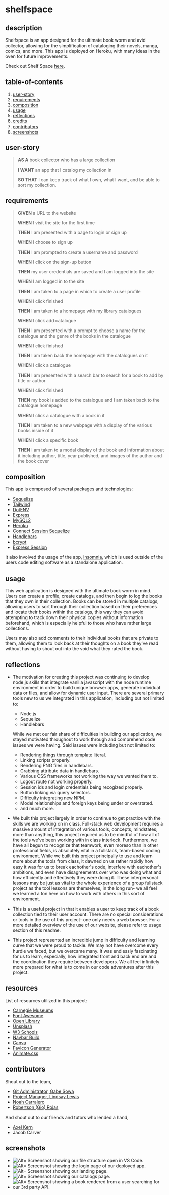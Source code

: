 # shelfspace

## description

Shelfspace is an app designed for the ultimate book worm and avid collector, allowing for the simplification of cataloging their novels, manga, comics, and more. This app is deployed on Heroku, with many ideas in the oven for future improvements.

Check out Shelf Space [here](https://shelf-space.herokuapp.com/).


## table-of-contents

1. [user-story](#user-story)
2. [requirements](#requirements)
3. [composition](#composition)
4. [usage](#usage)
5. [reflections](#reflections)
6. [credits](#credits)
7. [contributors](#contributors)
8. [screenshots](#screenshots)

## user-story

> **AS A** book collector who has a large collection
>
> **I WANT** an app that I catalog my collection in
>
> **SO THAT** I can keep track of what I own, what I want, and be able to sort my collection.

## requirements

> **GIVEN** a URL to the website
>
> **WHEN** I visit the site for the first time
>
> **THEN** I am presented with a page to login or sign up
>
> **WHEN** I choose to sign up
>
> **THEN** I am prompted to create a username and password
>
> **WHEN** I click on the sign-up button
>
> **THEN** my user credentials are saved and I am logged into the site
>
> **WHEN** I am logged in to the site
>
> **THEN** I am taken to a page in which to create a user profile
>
> **WHEN** I click finished
>
> **THEN** I am taken to a homepage with my library catalogues
>
> **WHEN** I click add catalogue
>
> **THEN** I am presented with a prompt to choose a name for the catalogue and the genre of the books in the catalogue
>
> **WHEN** I click finished
>
> **THEN** I am taken back the homepage with the catalogues on it
>
> **WHEN** I click a catalogue
>
> **THEN** I am presented with a search bar to search for a book to add by title or author
>
> **WHEN** I click finished
>
> **THEN** my book is added to the catalogue and I am taken back to the catalogue homepage
>
> **WHEN** I click a catalogue with a book in it
>
> **THEN** I am taken to a new webpage with a display of the various books inside of it
>
> **WHEN** I click a specific book
>
> **THEN** I am taken to a modal display of the book and information about it including author, title, year published, and images of the author and the book cover

## composition

This app is composed of several packages and technologies:

- [Sequelize](https://sequelize.org/)
- [Tailwind](https://tailwindcss.com/)
- [DotENV](https://www.npmjs.com/package/dotenv)
- [Express](https://www.npmjs.com/package/express)
- [MySQL2](https://www.npmjs.com/package/mysql2)
- [Heroku](https://heroku.com/)
- [Connect Session Sequelize](https://www.npmjs.com/package/connect-session-sequelize)
- [Handlebars](https://handlebarsjs.com/)
- [bcrypt](https://www.npmjs.com/package/bcrypt)
- [Express Session](https://www.npmjs.com/package/express-session)

It also involved the usage of the app, [Insomnia](https://insomnia.rest/), which is used outside of the users code editing software as a standalone application.

## usage

This web application is designed with the ultimate book worm in mind. Users can create a profile, create catalogs, and then begin to log the books that they own in their collection. Books can be stored in multiple catalogs, allowing users to sort through their collection based on their preferences and locate their books within the catalogs, this way they can avoid attempting to track down their physical copies without information beforehand, which is especially helpful to those who have rather large collections.

Users may also add comments to their individual books that are private to them, allowing them to look back at their thoughts on a book they've read without having to shout out into the void what they rated the book.

## reflections

- The motivation for creating this project was continuing to develop node.js skills that integrate vanilla javascript with the node runtime environment in order to build unique browser apps, generate individual data or files, and allow for dynamic user input. There are several primary tools new to us we integrated in this application, including but not limited to:

  - Node.js
  - Sequelize
  - Handlebars

  While we met our fair share of difficulties in building our application, we stayed motivated throughout to work through and comprehend code issues we were having. Said issues were including but not limited to:

  - Rendering things through template literal.
  - Linking scripts properly.
  - Rendering PNG files in handlebars.
  - Grabbing attribute data in handlebars.
  - Various CSS frameworks not working the way we wanted them to.
  - Logout route not working properly.
  - Session ids and login credentials being recogized properly.
  - Button linking via query selectors.
  - Difficulty integrating new NPM.
  - Model relationships and foreign keys being under or overstated.
  - and much more.

- We built this project largely in order to continue to get practice with the skills we are working on in class. Full-stack web development requires a massive amount of integration of various tools, concepts, mindstates; more than anything, this project required us to be mindful of how all of the tools we've been working with in class interlock. Furthermore, we have all begun to recognize that teamwork, even moreso than in other professional fields, is absolutely vital in a fullstack, team-based coding environment. While we built this project principally to use and learn more about the tools from class, it dawned on us rather rapidly how easy it was for us to break eachother's code, interfere with eachother's ambitions, and even have disagreements over who was doing what and how efficiently and effectively they were doing it. These interpersonal lessons may be just as vital to the whole experience of a group fullstack project as the tool lessons are themselves, in the long run- we all feel we learned a ton here on how to work with others in this sort of environment.
- This is a useful project in that it enables a user to keep track of a book collection tied to their user account. There are no special considerations or tools in the use of this project- one only needs a web browser. For a more detailed overview of the use of our website, please refer to usage section of this readme.
- This project represented an incredible jump in difficulty and learning curve that we were proud to tackle. We may not have overcome every hurdle we faced, but we overcame many. It was endlessly fascinating for us to learn, especially, how integrated front and back end are and the coordination they require between developers. We all feel infinitely more prepared for what is to come in our code adventures after this project.

## resources

List of resources utilized in this project:

- [Carnegie Museums](http://web-accessibility.carnegiemuseums.org/design/color/)
- [Font Awesome](https://fontawesome.com/icons)
- [Open Library](https://openlibrary.org/dev/docs/api/books)
- [Unsplash](https://unsplash.com/)
- [W3 Schools](https://www.w3schools.com/)
- [Navbar Build](https://www.w3schools.com/howto/howto_js_mobile_navbar.asp)
- [Canva](https://www.canva.com/)
- [Favicon Generator](https://favicon.io/favicon-converter/)
- [Animate.css](https://animate.style/)

## contributors

Shout out to the team,

- [Git Administrator, Gabe Sowa](https://github.com/thegabe101)
- [Project Manager, Lindsay Lewis](https://github.com/lindslewis)
- [Noah Carralero](https://github.com/thenoahac)
- [Robertson (Gio) Rojas](https://github.com/gio2nice)

And shout out to our friends and tutors who lended a hand,

- [Axel Kern](https://github.com/Axeljk)
- Jacob Carver

## screenshots

- ![Alt= Screenshot showing our file structure open in VS Code.](./screenshots/screenshot1.jpg)
- ![Alt= Screenshot showing the login page of our deployed app.](./screenshots/screenshot2.jpg)
- ![Alt= Screenshot showing our landing page.](./screenshots/screenshot3.jpg)
- ![Alt= Screenshot showing our catalogs page.](./screenshots/screenshot4.jpg)
- ![Alt= Screenshot showing a book rendered from a user searching for our 3rd party API.](./screenshots/screenshot5.jpg)
